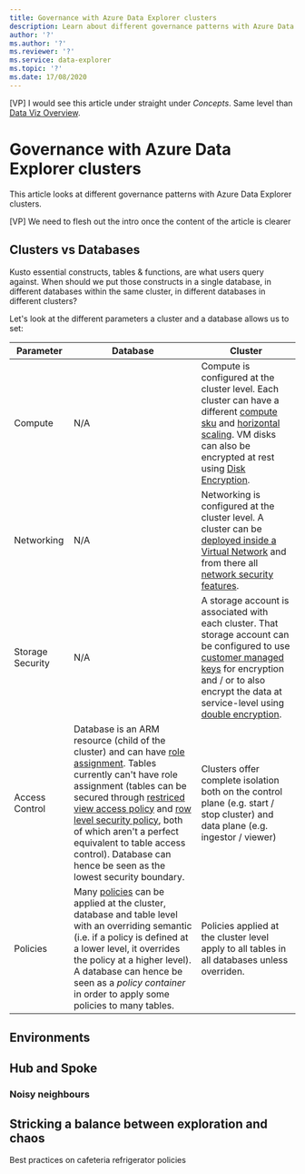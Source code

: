 ```yaml
---
title: Governance with Azure Data Explorer clusters
description: Learn about different governance patterns with Azure Data Explorer clusters.
author: '?'
ms.author: '?'
ms.reviewer: '?'
ms.service: data-explorer
ms.topic: '?'
ms.date: 17/08/2020
---
```


[VP]  I would see this article under straight under *Concepts*.  Same level than [Data Viz Overview](https://docs.microsoft.com/en-us/azure/data-explorer/viz-overview).

# Governance with Azure Data Explorer clusters

This article looks at different governance patterns with Azure Data Explorer clusters.

[VP] We need to flesh out the intro once the content of the article is clearer

## Clusters vs Databases

Kusto essential constructs, tables & functions, are what users query against.  When should we put those constructs in a single database, in different databases within the same cluster, in different databases in different clusters?

Let's look at the different parameters a cluster and a database allows us to set:

Parameter|Database|Cluster
-|-|-
Compute|N/A|Compute is configured at the cluster level.  Each cluster can have a different [compute sku](manage-cluster-choose-sku.md) and [horizontal scaling](manage-cluster-horizontal-scaling.md).  VM disks can also be encrypted at rest using [Disk Encryption](cluster-disk-encryption.md).
Networking|N/A|Networking is configured at the cluster level.  A cluster can be [deployed inside a Virtual Network](vnet-deployment.md) and from there all [network security features](security-baseline.md#network-security).
Storage Security|N/A|A storage account is associated with each cluster.  That storage account can be configured to use [customer managed keys](customer-managed-keys-portal.md) for encryption and / or to also encrypt the data at service-level using [double encryption](double-encryption.md).
Access Control|Database is an ARM resource (child of the cluster) and can have [role assignment](kusto/management/access-control/role-based-authorization.md).  Tables currently can't have role assignment (tables can be secured through [restriced view access policy](kusto/management/restrictedviewaccesspolicy) and [row level security policy](kusto/management/rowlevelsecuritypolicy.md), both of which aren't a perfect equivalent to table access control).  Database can hence be seen as the lowest security boundary.|Clusters offer complete isolation both on the control plane (e.g. start / stop cluster) and data plane (e.g. ingestor / viewer)
Policies|Many [policies](kusto/management/policies.md) can be applied at the cluster, database and table level with an overriding semantic (i.e. if a policy is defined at a lower level, it overrides the policy at a higher level).  A database can hence be seen as a *policy container* in order to apply some policies to many tables.|Policies applied at the cluster level apply to all tables in all databases unless overriden.



## Environments

## Hub and Spoke

### Noisy neighbours

## Stricking a balance between exploration and chaos

Best practices on cafeteria refrigerator policies
